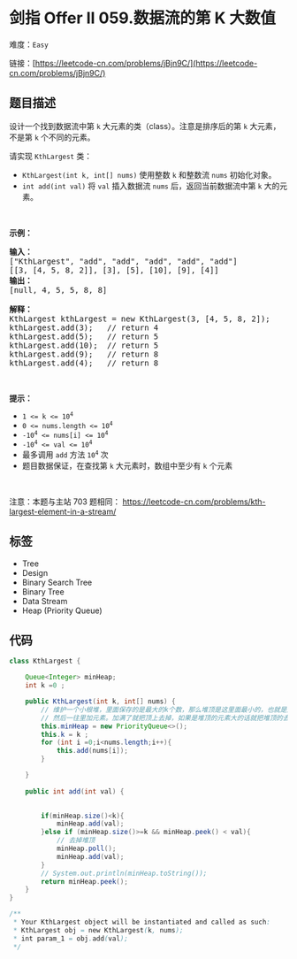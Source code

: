 # 剑指 Offer II 059.数据流的第 K 大数值

难度：`Easy`

 链接：[https://leetcode-cn.com/problems/jBjn9C/](https://leetcode-cn.com/problems/jBjn9C/)

## 题目描述

<p>设计一个找到数据流中第 <code>k</code> 大元素的类（class）。注意是排序后的第 <code>k</code> 大元素，不是第 <code>k</code> 个不同的元素。</p>

<p>请实现 <code>KthLargest</code>&nbsp;类：</p>

<ul>
	<li><code>KthLargest(int k, int[] nums)</code> 使用整数 <code>k</code> 和整数流 <code>nums</code> 初始化对象。</li>
	<li><code>int add(int val)</code> 将 <code>val</code> 插入数据流 <code>nums</code> 后，返回当前数据流中第 <code>k</code> 大的元素。</li>
</ul>

<p>&nbsp;</p>

<p><strong>示例：</strong></p>

<pre>
<strong>输入：</strong>
[&quot;KthLargest&quot;, &quot;add&quot;, &quot;add&quot;, &quot;add&quot;, &quot;add&quot;, &quot;add&quot;]
[[3, [4, 5, 8, 2]], [3], [5], [10], [9], [4]]
<strong>输出：</strong>
[null, 4, 5, 5, 8, 8]

<strong>解释：</strong>
KthLargest kthLargest = new KthLargest(3, [4, 5, 8, 2]);
kthLargest.add(3);   // return 4
kthLargest.add(5);   // return 5
kthLargest.add(10);  // return 5
kthLargest.add(9);   // return 8
kthLargest.add(4);   // return 8
</pre>

<p>&nbsp;</p>

<p><strong>提示：</strong></p>

<ul>
	<li><code>1 &lt;= k &lt;= 10<sup>4</sup></code></li>
	<li><code>0 &lt;= nums.length &lt;= 10<sup>4</sup></code></li>
	<li><code>-10<sup>4</sup> &lt;= nums[i] &lt;= 10<sup>4</sup></code></li>
	<li><code>-10<sup>4</sup> &lt;= val &lt;= 10<sup>4</sup></code></li>
	<li>最多调用 <code>add</code> 方法 <code>10<sup>4</sup></code> 次</li>
	<li>题目数据保证，在查找第 <code>k</code> 大元素时，数组中至少有 <code>k</code> 个元素</li>
</ul>

<p>&nbsp;</p>

<p><meta charset="UTF-8" />注意：本题与主站 703&nbsp;题相同：&nbsp;<a href="https://leetcode-cn.com/problems/kth-largest-element-in-a-stream/">https://leetcode-cn.com/problems/kth-largest-element-in-a-stream/</a></p>

## 标签

 - Tree 
 - Design 
 - Binary Search Tree 
 - Binary Tree 
 - Data Stream 
 - Heap (Priority Queue) 

## 代码

```java
class KthLargest {

    Queue<Integer> minHeap;
    int k =0 ;

    public KthLargest(int k, int[] nums) {
        // 维护一个小根堆，里面保存的是最大的k个数，那么堆顶是这里面最小的，也就是第k大的数 。
        // 然后一往里加元素。加满了就把顶上去掉，如果是堆顶的元素大的话就把堆顶的去掉，插入新的。
        this.minHeap = new PriorityQueue<>();
        this.k = k ;
        for (int i =0;i<nums.length;i++){
            this.add(nums[i]);
        }

    }
    
    public int add(int val) {

        
        if(minHeap.size()<k){
            minHeap.add(val);
        }else if (minHeap.size()>=k && minHeap.peek() < val){
            // 去掉堆顶
            minHeap.poll();
            minHeap.add(val);
        }
        // System.out.println(minHeap.toString());
        return minHeap.peek();
    }
}

/**
 * Your KthLargest object will be instantiated and called as such:
 * KthLargest obj = new KthLargest(k, nums);
 * int param_1 = obj.add(val);
 */
```